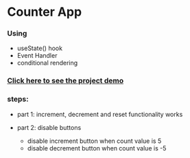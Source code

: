 #  Counter App

 
### Using

- useState() hook
- Event Handler
- conditional rendering

### [Click here to see the project demo](https://counter-app-usingreact.netlify.app/)

### steps:

- part 1: increment, decrement and reset functionality works 
- part 2: disable buttons 

  - disable increment button when count value is 5
  - disable decrement button when count value is -5
